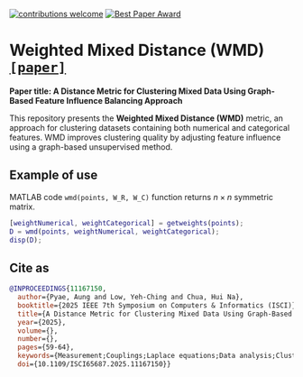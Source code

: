 [![contributions welcome](https://img.shields.io/badge/contributions-welcome-brightgreen.svg?style=flat)]()
[![Best Paper Award](https://img.shields.io/badge/Best%20Paper%20Award-🏆-brightgreen)]()

# Weighted Mixed Distance (WMD) [`[paper]`](https://ieeexplore.ieee.org/document/11167150)

**Paper title: A Distance Metric for Clustering Mixed Data Using Graph-Based Feature Influence Balancing Approach**

This repository presents the **Weighted Mixed Distance (WMD)** metric, an approach for clustering datasets containing both numerical and categorical features. WMD improves clustering quality by adjusting feature influence using a graph-based unsupervised method.

## Example of use
MATLAB code `wmd(points, W_R, W_C)` function returns $n \times n$ symmetric matrix.
```m
[weightNumerical, weightCategorical] = getweights(points);
D = wmd(points, weightNumerical, weightCategorical);
disp(D);
```

## Cite as
```bibtex
@INPROCEEDINGS{11167150,
  author={Pyae, Aung and Low, Yeh-Ching and Chua, Hui Na},
  booktitle={2025 IEEE 7th Symposium on Computers & Informatics (ISCI)}, 
  title={A Distance Metric for Clustering Mixed Data Using Graph-Based Feature Influence Balancing Approach}, 
  year={2025},
  volume={},
  number={},
  pages={59-64},
  keywords={Measurement;Couplings;Laplace equations;Data analysis;Clustering methods;Indexes;Informatics;Unsupervised learning;Information integrity;clustering;similarity measure;mixed data;unsupervised learning},
  doi={10.1109/ISCI65687.2025.11167150}}
```
